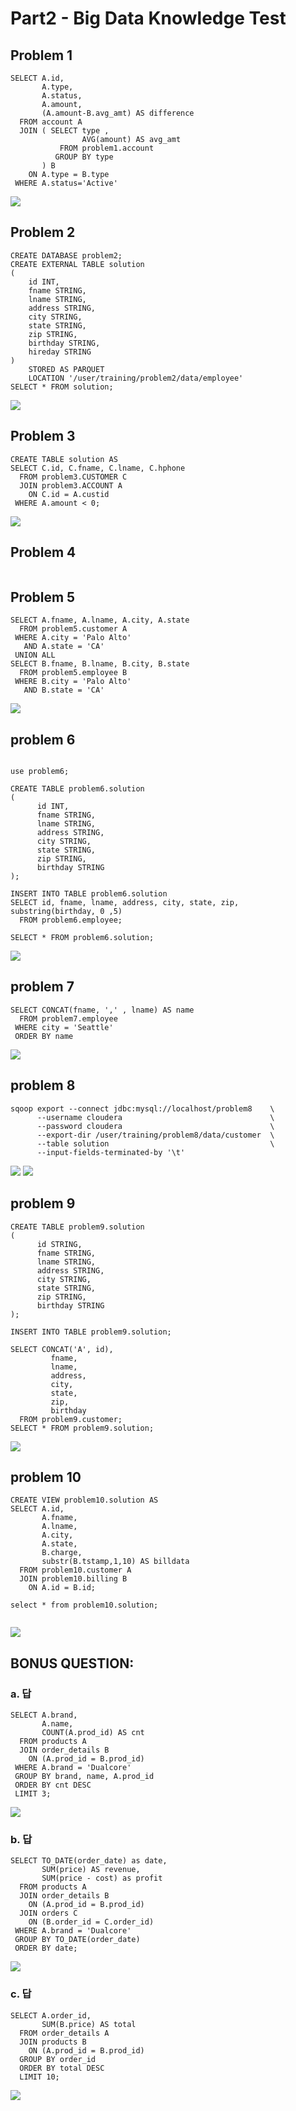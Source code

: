 
# Part2 - Big Data Knowledge Test

## Problem 1

```
SELECT A.id,
       A.type,
       A.status,
       A.amount,
       (A.amount-B.avg_amt) AS difference
  FROM account A
  JOIN ( SELECT type ,
                AVG(amount) AS avg_amt
           FROM problem1.account
          GROUP BY type
       ) B
    ON A.type = B.type
 WHERE A.status='Active'
```
<img src="part2/image/P1.JPG" >

## Problem 2

```
CREATE DATABASE problem2;
CREATE EXTERNAL TABLE solution
(
    id INT,
    fname STRING,
    lname STRING,
    address STRING,
    city STRING,
    state STRING,
    zip STRING,
    birthday STRING,
    hireday STRING
)
    STORED AS PARQUET
    LOCATION '/user/training/problem2/data/employee'
SELECT * FROM solution;
```
<img src="part2/image/p2.JPG" >

## Problem 3

```
CREATE TABLE solution AS
SELECT C.id, C.fname, C.lname, C.hphone
  FROM problem3.CUSTOMER C
  JOIN problem3.ACCOUNT A
    ON C.id = A.custid
 WHERE A.amount < 0;
```
<img src="part2/image/p3.JPG" >

## Problem 4

```

```

## Problem 5

```
SELECT A.fname, A.lname, A.city, A.state
  FROM problem5.customer A
 WHERE A.city = 'Palo Alto'
   AND A.state = 'CA'
 UNION ALL
SELECT B.fname, B.lname, B.city, B.state
  FROM problem5.employee B
 WHERE B.city = 'Palo Alto'
   AND B.state = 'CA'
```
<img src="part2/image/p5.JPG" >

## problem 6

```

use problem6;

CREATE TABLE problem6.solution
(
	  id INT,
	  fname STRING,
	  lname STRING,
	  address STRING,
	  city STRING,
	  state STRING,
	  zip STRING,
	  birthday STRING
);

INSERT INTO TABLE problem6.solution
SELECT id, fname, lname, address, city, state, zip, substring(birthday, 0 ,5)
  FROM problem6.employee;
  
SELECT * FROM problem6.solution;
```
<img src="part2/image/p6.JPG" >

## problem 7

```
SELECT CONCAT(fname, ',' , lname) AS name
  FROM problem7.employee
 WHERE city = 'Seattle'
 ORDER BY name
```
<img src="part2/image/p7.JPG" >

## problem 8

```
sqoop export --connect jdbc:mysql://localhost/problem8    \
      --username cloudera                                 \
      --password cloudera                                 \
      --export-dir /user/training/problem8/data/customer  \
      --table solution                                    \
      --input-fields-terminated-by '\t'
```
<img src="part2/image/p8-1.JPG" >
<img src="part2/image/p8-2.JPG" >

## problem 9

```
CREATE TABLE problem9.solution
(
	  id STRING,
	  fname STRING,
	  lname STRING,
	  address STRING,
	  city STRING,
	  state STRING,
	  zip STRING,
	  birthday STRING
);

INSERT INTO TABLE problem9.solution;

SELECT CONCAT('A', id),
	     fname,
	     lname,
	     address,
	     city,
	     state,
	     zip,
	     birthday
  FROM problem9.customer;
SELECT * FROM problem9.solution;
```
<img src="part2/image/p9.JPG" >

## problem 10

```
CREATE VIEW problem10.solution AS
SELECT A.id,
       A.fname,
       A.lname,
       A.city,
       A.state,
       B.charge,
       substr(B.tstamp,1,10) AS billdata
  FROM problem10.customer A
  JOIN problem10.billing B
    ON A.id = B.id;
    
select * from problem10.solution;	
	
```
<img src="part2/image/p10.JPG" >

## BONUS QUESTION:

### a. 답

```
SELECT A.brand,
       A.name,
       COUNT(A.prod_id) AS cnt
  FROM products A
  JOIN order_details B
    ON (A.prod_id = B.prod_id)
 WHERE A.brand = 'Dualcore'
 GROUP BY brand, name, A.prod_id
 ORDER BY cnt DESC
 LIMIT 3;
```
<img src="part2/image/ba.JPG" >

### b. 답

```
SELECT TO_DATE(order_date) as date,
       SUM(price) AS revenue,
       SUM(price - cost) as profit
  FROM products A
  JOIN order_details B
    ON (A.prod_id = B.prod_id)
  JOIN orders C
    ON (B.order_id = C.order_id)
 WHERE A.brand = 'Dualcore'
 GROUP BY TO_DATE(order_date)
 ORDER BY date;
```
<img src="part2/image/bb.JPG" >

### c. 답

```
SELECT A.order_id,
       SUM(B.price) AS total
  FROM order_details A
  JOIN products B
    ON (A.prod_id = B.prod_id)
  GROUP BY order_id
  ORDER BY total DESC
  LIMIT 10;
```
<img src="part2/image/bc.JPG" >
